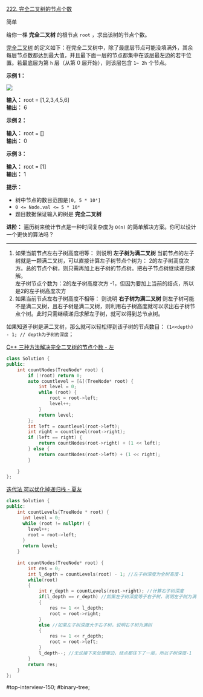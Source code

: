 [222. 完全二叉树的节点个数](https://leetcode.cn/problems/count-complete-tree-nodes/)

简单

给你一棵 **完全二叉树** 的根节点 `root` ，求出该树的节点个数。

[完全二叉树](https://baike.baidu.com/item/%E5%AE%8C%E5%85%A8%E4%BA%8C%E5%8F%89%E6%A0%91/7773232?fr=aladdin) 的定义如下：在完全二叉树中，除了最底层节点可能没填满外，其余每层节点数都达到最大值，并且最下面一层的节点都集中在该层最左边的若干位置。若最底层为第 `h` 层（从第 0 层开始），则该层包含 `1~ 2h` 个节点。

**示例 1：**

![](https://assets.leetcode.com/uploads/2021/01/14/complete.jpg)

**输入：** root = [1,2,3,4,5,6]  
**输出：** 6  

**示例 2：**

**输入：** root = []  
**输出：** 0  

**示例 3：**

**输入：** root = [1]  
**输出：** 1  

**提示：**

- 树中节点的数目范围是`[0, 5 * 10⁴]`
- `0 <= Node.val <= 5 * 10⁴`
- 题目数据保证输入的树是 **完全二叉树**

**进阶：** 遍历树来统计节点是一种时间复杂度为 `O(n)` 的简单解决方案。你可以设计一个更快的算法吗？
---- ----

1. 如果当前节点左右子树高度相等：
    则说明 **左子树为满二叉树**
    当前节点的左子树就是一颗满二叉树，可以直接计算左子树节点个树为：
    2的左子树高度次方。总的节点个树，则只需再加上右子树的节点树。把右子节点树继续递归求解。  
    左子树节点个数为：2的左子树高度次方 -1，但因为要加上当前的结点，所以是2的左子树高度次方
2. 如果当前节点左右子树高度不相等：
    则说明 **右子树为满二叉树**
    则左子树可能不是满二叉树，且右子树是满二叉树，则利用右子树高度就可以求出右子树节点个树。此时只需继续递归求解左子树，就可以得到总节点树。


如果知道子树是满二叉树，那么就可以轻松得到该子树的节点数目：
`(1<<depth) - 1; // depth为子树的深度`；

[C++ 三种方法解决完全二叉树的节点个数 - 左](https://leetcode.cn/problems/count-complete-tree-nodes/solutions/1/c-san-chong-fang-fa-jie-jue-wan-quan-er-cha-shu-de)
```cpp
class Solution {
public:
    int countNodes(TreeNode* root) {
        if (!root) return 0;
        auto countlevel = [&](TreeNode* root) {
            int level = 0;
            while (root) {
                root = root->left;
                level++;
            }
            return level;
        };
        int left = countlevel(root->left);
        int right = countlevel(root->right);
        if (left == right) {
            return countNodes(root->right) + (1 << left);
        } else {
            return countNodes(root->left) + (1 << right);
        }
        
    }
};
```

[迭代法 可以优化掉递归栈 - 夏友](https://leetcode.cn/problems/count-complete-tree-nodes/solutions/1/c-san-chong-fang-fa-jie-jue-wan-quan-er-cha-shu-de/comments/2995007/?parent=471497)
```cpp
class Solution {
public:
    int countLevels(TreeNode * root) {
      int level = 0;
      while (root != nullptr) {
        level++;
        root = root->left; 
      }
      return level;
    }
    
    int countNodes(TreeNode* root) {
        int res = 0;
        int l_depth = countLevels(root) - 1; //左子树深度为全树高度-1
        while(root)
        {
            int r_depth = countLevels(root->right); //计算右子树深度
            if(l_depth == r_depth) //如果左子树深度等于右子树，说明左子树为满树
            {
                res += 1 << l_depth;
                root = root->right;
            }
            else //如果左子树深度大于右子树，说明右子树为满树
            {
                res += 1 << r_depth;
                root = root->left;
            }
            l_depth--; //无论接下来处理哪边，结点都往下了一层，所以子树深度-1
        }
        return res;
    }
};
```

#top-interview-150; #binary-tree;